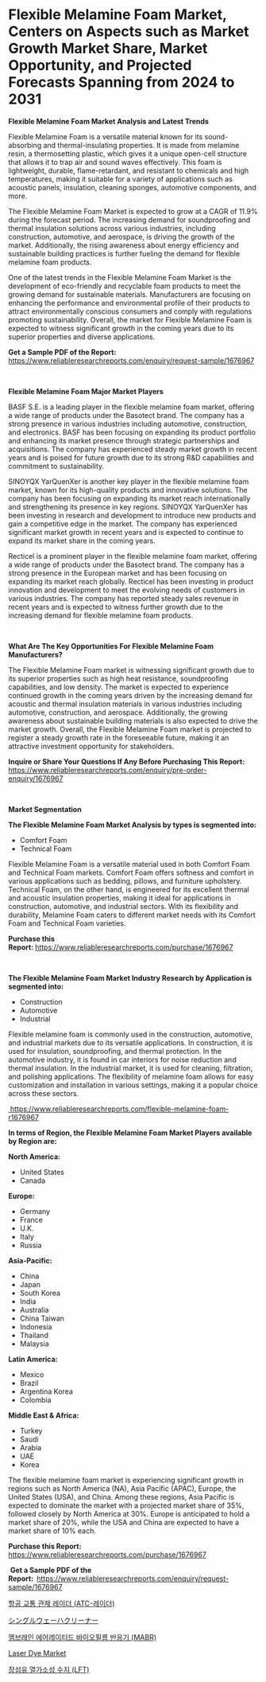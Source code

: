 <p><h1>Flexible Melamine Foam Market, Centers on Aspects such as Market Growth Market Share, Market Opportunity, and Projected Forecasts Spanning from 2024 to 2031</h1></p><p><strong>Flexible Melamine Foam Market Analysis and Latest Trends</strong></p>
<p><p>Flexible Melamine Foam is a versatile material known for its sound-absorbing and thermal-insulating properties. It is made from melamine resin, a thermosetting plastic, which gives it a unique open-cell structure that allows it to trap air and sound waves effectively. This foam is lightweight, durable, flame-retardant, and resistant to chemicals and high temperatures, making it suitable for a variety of applications such as acoustic panels, insulation, cleaning sponges, automotive components, and more.</p><p>The Flexible Melamine Foam Market is expected to grow at a CAGR of 11.9% during the forecast period. The increasing demand for soundproofing and thermal insulation solutions across various industries, including construction, automotive, and aerospace, is driving the growth of the market. Additionally, the rising awareness about energy efficiency and sustainable building practices is further fueling the demand for flexible melamine foam products.</p><p>One of the latest trends in the Flexible Melamine Foam Market is the development of eco-friendly and recyclable foam products to meet the growing demand for sustainable materials. Manufacturers are focusing on enhancing the performance and environmental profile of their products to attract environmentally conscious consumers and comply with regulations promoting sustainability. Overall, the market for Flexible Melamine Foam is expected to witness significant growth in the coming years due to its superior properties and diverse applications.</p></p>
<p><strong>Get a Sample PDF of the Report:&nbsp;</strong> <a href="https://www.reliableresearchreports.com/enquiry/request-sample/1676967">https://www.reliableresearchreports.com/enquiry/request-sample/1676967</a></p>
<p>&nbsp;</p>
<p><strong>Flexible Melamine Foam Major Market Players</strong></p>
<p><p>BASF S.E. is a leading player in the flexible melamine foam market, offering a wide range of products under the Basotect brand. The company has a strong presence in various industries including automotive, construction, and electronics. BASF has been focusing on expanding its product portfolio and enhancing its market presence through strategic partnerships and acquisitions. The company has experienced steady market growth in recent years and is poised for future growth due to its strong R&D capabilities and commitment to sustainability.</p><p>SINOYQX YarQuenXer is another key player in the flexible melamine foam market, known for its high-quality products and innovative solutions. The company has been focusing on expanding its market reach internationally and strengthening its presence in key regions. SINOYQX YarQuenXer has been investing in research and development to introduce new products and gain a competitive edge in the market. The company has experienced significant market growth in recent years and is expected to continue to expand its market share in the coming years.</p><p>Recticel is a prominent player in the flexible melamine foam market, offering a wide range of products under the Basotect brand. The company has a strong presence in the European market and has been focusing on expanding its market reach globally. Recticel has been investing in product innovation and development to meet the evolving needs of customers in various industries. The company has reported steady sales revenue in recent years and is expected to witness further growth due to the increasing demand for flexible melamine foam products.</p></p>
<p>&nbsp;</p>
<p><strong>What Are The Key Opportunities For Flexible Melamine Foam Manufacturers?</strong></p>
<p><p>The Flexible Melamine Foam market is witnessing significant growth due to its superior properties such as high heat resistance, soundproofing capabilities, and low density. The market is expected to experience continued growth in the coming years driven by the increasing demand for acoustic and thermal insulation materials in various industries including automotive, construction, and aerospace. Additionally, the growing awareness about sustainable building materials is also expected to drive the market growth. Overall, the Flexible Melamine Foam market is projected to register a steady growth rate in the foreseeable future, making it an attractive investment opportunity for stakeholders.</p></p>
<p><strong>Inquire or Share Your Questions If Any Before Purchasing This Report:</strong> <a href="https://www.reliableresearchreports.com/enquiry/pre-order-enquiry/1676967">https://www.reliableresearchreports.com/enquiry/pre-order-enquiry/1676967</a></p>
<p>&nbsp;</p>
<p><strong>Market Segmentation</strong></p>
<p><strong>The Flexible Melamine Foam Market Analysis by types is segmented into:</strong></p>
<p><ul><li>Comfort Foam</li><li>Technical Foam</li></ul></p>
<p><p>Flexible Melamine Foam is a versatile material used in both Comfort Foam and Technical Foam markets. Comfort Foam offers softness and comfort in various applications such as bedding, pillows, and furniture upholstery. Technical Foam, on the other hand, is engineered for its excellent thermal and acoustic insulation properties, making it ideal for applications in construction, automotive, and industrial sectors. With its flexibility and durability, Melamine Foam caters to different market needs with its Comfort Foam and Technical Foam varieties.</p></p>
<p><strong>Purchase this Report:&nbsp;</strong><a href="https://www.reliableresearchreports.com/purchase/1676967">https://www.reliableresearchreports.com/purchase/1676967</a></p>
<p>&nbsp;</p>
<p><strong>The Flexible Melamine Foam Market Industry Research by Application is segmented into:</strong></p>
<p><ul><li>Construction</li><li>Automotive</li><li>Industrial</li></ul></p>
<p><p>Flexible melamine foam is commonly used in the construction, automotive, and industrial markets due to its versatile applications. In construction, it is used for insulation, soundproofing, and thermal protection. In the automotive industry, it is found in car interiors for noise reduction and thermal insulation. In the industrial market, it is used for cleaning, filtration, and polishing applications. The flexibility of melamine foam allows for easy customization and installation in various settings, making it a popular choice across these sectors.</p></p>
<p><a href="https://www.reliableresearchreports.com/flexible-melamine-foam-r1676967">&nbsp;https://www.reliableresearchreports.com/flexible-melamine-foam-r1676967</a></p>
<p><strong>In terms of Region, the Flexible Melamine Foam Market Players available by Region are:</strong></p>
<p>
    <p> <strong> North America: </strong>
        <ul>
            <li>United States</li>
            <li>Canada</li>
        </ul>
        </p> 
    <p> <strong> Europe: </strong>
        <ul>
            <li>Germany</li>
            <li>France</li>
            <li>U.K.</li>
            <li>Italy</li>
            <li>Russia</li>
        </ul>
        </p> 
    <p> <strong> Asia-Pacific: </strong>
        <ul>
            <li>China</li>
            <li>Japan</li>
            <li>South Korea</li>
            <li>India</li>
            <li>Australia</li>
            <li>China Taiwan</li>
            <li>Indonesia</li>
            <li>Thailand</li>
            <li>Malaysia</li>
        </ul>
        </p> 
    <p> <strong> Latin America: </strong>
        <ul>
            <li>Mexico</li>
            <li>Brazil</li>
            <li>Argentina Korea</li>
            <li>Colombia</li>
        </ul>
        </p> 
    <p> <strong> Middle East & Africa: </strong>
        <ul>
            <li>Turkey</li>
            <li>Saudi</li>
            <li>Arabia</li>
            <li>UAE</li>
            <li>Korea</li>
        </ul>
    </p>
    </p>
<p><p>The flexible melamine foam market is experiencing significant growth in regions such as North America (NA), Asia Pacific (APAC), Europe, the United States (USA), and China. Among these regions, Asia Pacific is expected to dominate the market with a projected market share of 35%, followed closely by North America at 30%. Europe is anticipated to hold a market share of 20%, while the USA and China are expected to have a market share of 10% each.</p></p>
<p><strong>Purchase this Report: </strong><a href="https://www.reliableresearchreports.com/purchase/1676967">https://www.reliableresearchreports.com/purchase/1676967</a></p>
<p>&nbsp;<strong>Get a Sample PDF of the Report:&nbsp;&nbsp;</strong><a href="https://www.reliableresearchreports.com/enquiry/request-sample/1676967">https://www.reliableresearchreports.com/enquiry/request-sample/1676967</a></p>
<p><strong></strong></p>
<p><p><a href="https://medium.com/@lucianmaluan2022/%ED%95%AD%EA%B3%B5%EA%B5%90%ED%86%B5-%EA%B4%80%EC%A0%9C-%EB%A0%88%EC%9D%B4%EB%8D%94-atc-radar-%EC%8B%9C%EC%9E%A5-%EB%8F%99%ED%96%A5-%EB%B0%8F-%EC%8B%9C%EC%9E%A5-%EB%B6%84%EC%84%9D%EC%9D%80-2024-2031%EB%85%84-%EA%B8%B0%EA%B0%84%EC%9D%84-%EC%98%88%EC%B8%A1%ED%95%9C%EB%8B%A4-6b5be975ae2b">항공 교통 관제 레이더 (ATC-레이더)</a></p><p><a href="https://github.com/leigh4852023/Market-Research-Report-List-1/blob/main/159825099242.md">シングルウェーハクリーナー</a></p><p><a href="https://github.com/Howaoole34545/Market-Research-Report-List-2/blob/main/532884790639.md">멤브레인 에어레이티드 바이오필름 반응기 (MABR)</a></p><p><a href="https://issuu.com/reportprime-2/docs/laser-dye-market-size-2030.pptx">Laser Dye Market</a></p><p><a href="https://github.com/sougarounis/Market-Research-Report-List-4/blob/main/291619490638.md">장섬유 열가소성 수지 (LFT)</a></p></p>